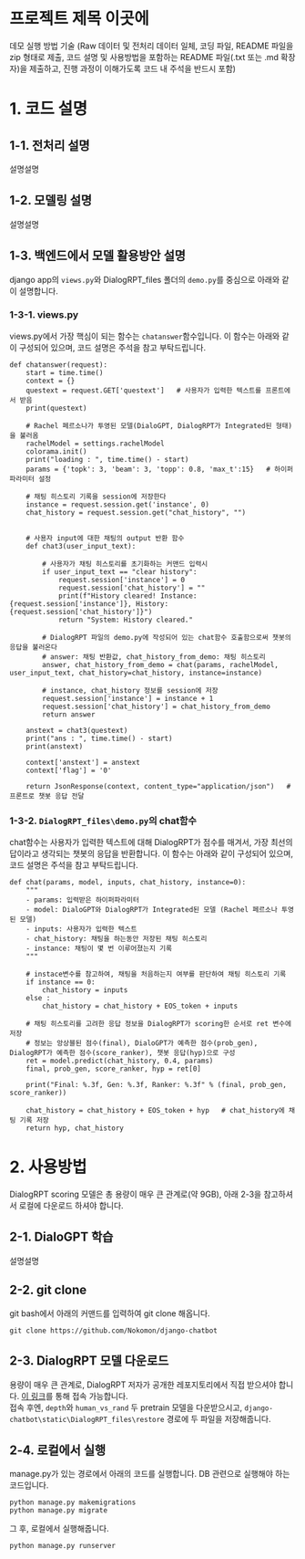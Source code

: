# 프로젝트 제목 이곳에

데모 실행 방법 기술
(Raw 데이터 및 전처리 데이터 일체, 코딩 파일, README 파일을 zip 형태로 제출, 코드 설명 및 사용방법을 포함하는 README 파일(.txt 또는 .md 확장자)을 제출하고, 진행 과정이 이해가도록 코드 내 주석을 반드시 포함)  

# 1. 코드 설명
## 1-1. 전처리 설명
설명설명

## 1-2. 모델링 설명
설명설명

## 1-3. 백엔드에서 모델 활용방안 설명
django app의 `views.py`와 DialogRPT_files 폴더의 `demo.py`를 중심으로 아래와 같이 설명합니다.

### 1-3-1. views.py
views.py에서 가장 핵심이 되는 함수는 `chatanswer`함수입니다. 이 함수는 아래와 같이 구성되어 있으며, 코드 설명은 주석을 참고 부탁드립니다.
~~~
def chatanswer(request):
    start = time.time()
    context = {}
    questext = request.GET['questext']   # 사용자가 입력한 텍스트를 프론트에서 받음
    print(questext)

    # Rachel 페르소나가 투영된 모델(DialoGPT, DialogRPT가 Integrated된 형태)을 불러옴
    rachelModel = settings.rachelModel
    colorama.init()
    print("loading : ", time.time() - start)
    params = {'topk': 3, 'beam': 3, 'topp': 0.8, 'max_t':15}   # 하이퍼파라미터 설정
    
    # 채팅 히스토리 기록을 session에 저장한다
    instance = request.session.get('instance', 0)
    chat_history = request.session.get("chat_history", "")
   

    # 사용자 input에 대한 채팅의 output 반환 함수
    def chat3(user_input_text):
        
        # 사용자가 채팅 히스토리를 초기화하는 커맨드 입력시
        if user_input_text == "clear history":
            request.session['instance'] = 0
            request.session['chat_history'] = ""
            print(f"History cleared! Instance: {request.session['instance']}, History: {request.session['chat_history']}")
            return "System: History cleared."
        
        # DialogRPT 파일의 demo.py에 작성되어 있는 chat함수 호출함으로써 챗봇의 응답을 불러온다
        # answer: 채팅 반환값, chat_history_from_demo: 채팅 히스토리
        answer, chat_history_from_demo = chat(params, rachelModel, user_input_text, chat_history=chat_history, instance=instance)
        
        # instance, chat_history 정보를 session에 저장
        request.session['instance'] = instance + 1
        request.session['chat_history'] = chat_history_from_demo
        return answer

    anstext = chat3(questext)
    print("ans : ", time.time() - start)
    print(anstext)

    context['anstext'] = anstext
    context['flag'] = '0'

    return JsonResponse(context, content_type="application/json")   # 프론트로 챗봇 응답 전달
~~~

### 1-3-2. `DialogRPT_files\demo.py`의 chat함수
chat함수는 사용자가 입력한 텍스트에 대해 DialogRPT가 점수를 매겨서, 가장 최선의 답이라고 생각되는 챗봇의 응답을 반환합니다. 이 함수는 아래와 같이 구성되어 있으며, 코드 설명은 주석을 참고 부탁드립니다.

~~~
def chat(params, model, inputs, chat_history, instance=0):
    """
    - params: 입력받은 하이퍼파라미터
    - model: DialoGPT와 DialogRPT가 Integrated된 모델 (Rachel 페르소나 투영된 모델)
    - inputs: 사용자가 입력한 텍스트
    - chat_history: 채팅을 하는동안 저장된 채팅 히스토리
    - instance: 채팅이 몇 번 이루어졌는지 기록
    """
    
    # instace변수를 참고하여, 채팅을 처음하는지 여부를 판단하여 채팅 히스토리 기록
    if instance == 0:
        chat_history = inputs
    else :
        chat_history = chat_history + EOS_token + inputs

    # 채팅 히스토리를 고려한 응답 정보을 DialogRPT가 scoring한 순서로 ret 변수에 저장
    # 정보는 앙상블된 점수(final), DialoGPT가 예측한 점수(prob_gen), DialogRPT가 예측한 점수(score_ranker), 챗봇 응답(hyp)으로 구성
    ret = model.predict(chat_history, 0.4, params)  
    final, prob_gen, score_ranker, hyp = ret[0]

    print("Final: %.3f, Gen: %.3f, Ranker: %.3f" % (final, prob_gen, score_ranker))

    chat_history = chat_history + EOS_token + hyp   # chat_history에 채팅 기록 저장
    return hyp, chat_history
~~~


# 2. 사용방법
DialogRPT scoring 모델은 총 용량이 매우 큰 관계로(약 9GB), 아래 2-3을 참고하셔서 로컬에 다운로드 하셔야 합니다.

## 2-1. DialoGPT 학습
설명설명

## 2-2. git clone
git bash에서 아래의 커맨드를 입력하여 git clone 해옵니다.
~~~
git clone https://github.com/Nokomon/django-chatbot
~~~

## 2-3. DialogRPT 모델 다운로드
용량이 매우 큰 관계로, DialogRPT 저자가 공개한 레포지토리에서 직접 받으셔야 합니다. [이 링크](https://github.com/golsun/DialogRPT)를 통해 접속 가능합니다.  
접속 후엔, `depth`와 `human_vs_rand` 두 pretrain 모델을 다운받으시고, `django-chatbot\static\DialogRPT_files\restore` 경로에 두 파일을 저장해줍니다.

## 2-4. 로컬에서 실행
manage.py가 있는 경로에서 아래의 코드를 실행합니다. DB 관련으로 실행해야 하는 코드입니다.
~~~
python manage.py makemigrations
python manage.py migrate
~~~

그 후, 로컬에서 실행해줍니다.
~~~
python manage.py runserver
~~~
